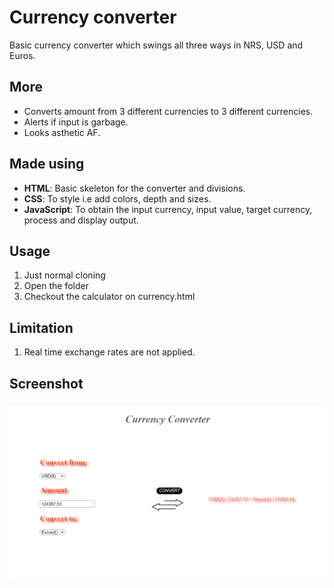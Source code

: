 # Currency converter
Basic currency converter which swings all three ways in NRS, USD and Euros.

## More
- Converts amount from 3 different currencies to 3 different currencies.
- Alerts if input is garbage.
- Looks asthetic AF.

## Made using

- **HTML**: Basic skeleton for the converter and divisions.
- **CSS**: To style i.e add colors, depth and sizes.
- **JavaScript**: To obtain the input currency, input value, target currency, process and display output. 

## Usage

1. Just normal cloning 
2. Open the folder
3. Checkout the calculator on currency.html

## Limitation
1. Real time exchange rates are not applied.

## Screenshot

![Converter Preview](currency.png)
